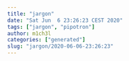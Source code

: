 ```yaml
---
title: "jargon"
date: "Sat Jun  6 23:26:23 CEST 2020"
tags: ["jargon", "pipotron"]
author: m1ch3l
categories: ["generated"]
slug: "jargon/2020-06-06-23:26:23"
---
```



